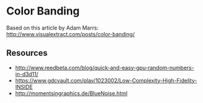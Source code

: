 # Color Banding

Based on this article by Adam Marrs: http://www.visualextract.com/posts/color-banding/


## Resources

* http://www.reedbeta.com/blog/quick-and-easy-gpu-random-numbers-in-d3d11/
* https://www.gdcvault.com/play/1023002/Low-Complexity-High-Fidelity-INSIDE
* http://momentsingraphics.de/BlueNoise.html
